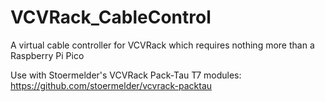 # VCVRack_CableControl
A virtual cable controller for VCVRack which requires nothing more than a Raspberry Pi Pico

Use with Stoermelder's VCVRack Pack-Tau T7 modules: https://github.com/stoermelder/vcvrack-packtau


